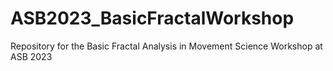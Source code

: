 # ASB2023_BasicFractalWorkshop
Repository for the Basic Fractal Analysis in Movement Science Workshop at ASB 2023
